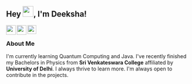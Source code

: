 ## Hey <img src="https://github.com/TheDudeThatCode/TheDudeThatCode/blob/master/Assets/Hi.gif" width="29px">, I'm Deeksha!

<a href="mailto:singhdeeksha030@gmail.com">
  <img align="left" width="26px" src="https://cdn.jsdelivr.net/npm/simple-icons@v3/icons/gmail.svg" />
</a>
<a href="https://twitter.com/deeksha_ph">
  <img align="left" width="26px" src="https://cdn.jsdelivr.net/npm/simple-icons@v3/icons/twitter.svg" />
</a>
<a href="https://www.linkedin.com/in/deeksha-singh030/">
  <img align="left" width="24px" src="https://cdn.jsdelivr.net/npm/simple-icons@v3/icons/linkedin.svg"  />
</a>

<br />

### About Me

I'm currently learning Quantum Computing and Java. I've recently finished my Bachelors in Physics from <b>Sri Venkateswara College</b> affiliated by <b>University of Delhi</b>. I always thrive to learn more. I'm always open to contribute in the projects. 

<!--
**deeksha-singh030/deeksha-singh030** is a ✨ _special_ ✨ repository because its `README.md` (this file) appears on your GitHub profile.

Here are some ideas to get you started:

- 🔭 I’m currently working on ...
- 🌱 I’m currently learning ...
- 👯 I’m looking to collaborate on ...
- 🤔 I’m looking for help with ...
- 💬 Ask me about ...
- 📫 How to reach me: ...
- 😄 Pronouns: ...
- ⚡ Fun fact: ...
-->
